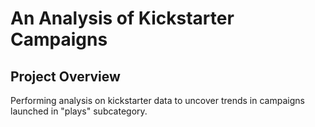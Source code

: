 # An Analysis of Kickstarter Campaigns
## Project Overview
Performing analysis on kickstarter data to uncover trends in campaigns launched in "plays" subcategory.
